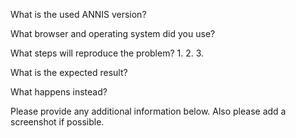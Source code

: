 What is the used ANNIS version?


What browser and operating system did you use?


What steps will reproduce the problem?
1.
2.
3.

What is the expected result?


What happens instead?


Please provide any additional information below. Also please add a screenshot if possible.

